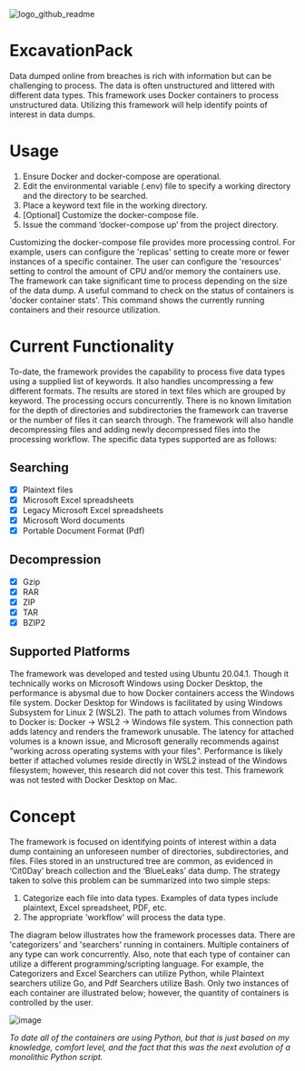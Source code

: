 ![logo_github_readme](https://user-images.githubusercontent.com/45752781/114323589-b9760680-9ada-11eb-9777-c9f857ecbb48.png)

# ExcavationPack
Data dumped online from breaches is rich with information but can be challenging to process. The data is often unstructured and littered with different data types.
This framework uses Docker containers to process unstructured data. Utilizing this framework will help identify points of interest in data dumps.


# Usage
1.	Ensure Docker and docker-compose are operational.
2.	Edit the environmental variable (.env) file to specify a working directory and the directory to be searched. 
3.	Place a keyword text file in the working directory.
4.	[Optional] Customize the docker-compose file.
5.	Issue the command ‘docker-compose up’ from the project directory.

Customizing the docker-compose file provides more processing control. For example, users can configure the 'replicas' setting to create more or fewer instances of a specific container. The user can configure the 'resources' setting to control the amount of CPU and/or memory the containers use. The framework can take significant time to process depending on the size of the data dump. A useful command to check on the status of containers is 'docker container stats'. This command shows the currently running containers and their resource utilization.

# Current Functionality
To-date, the framework provides the capability to process five data types using a supplied list of keywords. It also handles uncompressing a few different formats. The results are stored in text files which are grouped by keyword. The processing occurs concurrently. There is no known limitation for the depth of directories and subdirectories the framework can traverse or the number of files it can search through. The framework will also handle decompressing files and adding newly decompressed files into the processing workflow. The specific data types supported are as follows:

## Searching
- [x] Plaintext files
- [x] Microsoft Excel spreadsheets
- [x] Legacy Microsoft Excel spreadsheets
- [x] Microsoft Word documents
- [x] Portable Document Format (Pdf)

## Decompression
- [x] Gzip
- [x] RAR
- [x] ZIP
- [x] TAR
- [x] BZIP2

## Supported Platforms
The framework was developed and tested using Ubuntu 20.04.1. Though it technically works on Microsoft Windows using Docker Desktop, the performance is abysmal due to how Docker containers access the Windows file system. Docker Desktop for Windows is facilitated by using Windows Subsystem for Linux 2 (WSL2). The path to attach volumes from Windows to Docker is: Docker -> WSL2 -> Windows file system. This connection path adds latency and renders the framework unusable. The latency for attached volumes is a known issue, and Microsoft generally recommends against "working across operating systems with your files". Performance is likely better if attached volumes reside directly in WSL2 instead of the Windows filesystem; however, this research did not cover this test. This framework was not tested with Docker Desktop on Mac. 

# Concept
The framework is focused on identifying points of interest within a data dump containing an unforeseen number of directories, subdirectories, and files. Files stored in an unstructured tree are common, as evidenced in ‘Cit0Day’ breach collection and the ‘BlueLeaks’ data dump. The strategy taken to solve this problem can be summarized into two simple steps:
1. Categorize each file into data types. Examples of data types include plaintext, Excel spreadsheet, PDF, etc.
2. The appropriate 'workflow' will process the data type. 

The diagram below illustrates how the framework processes data. There are 'categorizers' and 'searchers' running in containers. Multiple containers of any type can work concurrently. Also, note that each type of container can utilize a different programming/scripting language. For example, the Categorizers and Excel Searchers can utilize Python, while Plaintext searchers utilize Go, and Pdf Searchers utilize Bash. Only two instances of each container are illustrated below; however, the quantity of containers is controlled by the user.

![image](https://user-images.githubusercontent.com/45752781/111229585-607e8580-85a3-11eb-9b7d-7bdde6de9dfe.png)

*To date all of the containers are using Python, but that is just based on my knowledge, comfort level, and the fact that this was the next evolution of a monolithic Python script.*

